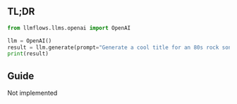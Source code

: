 ## TL;DR

```python
from llmflows.llms.openai import OpenAI

llm = OpenAI()
result = llm.generate(prompt="Generate a cool title for an 80s rock song")
print(result)

```
## Guide
Not implemented
